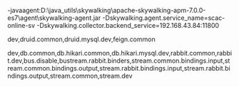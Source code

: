 -javaagent:D:\java_utils\skywalking\apache-skywalking-apm-7.0.0-es7\agent\skywalking-agent.jar
-Dskywalking.agent.service_name=scac-online-sv
-Dskywalking.collector.backend_service=192.168.43.84:11800


dev,druid.common,druid.mysql.dev,feign.common

dev,db.common,db.hikari.common,db.hikari.mysql.dev,rabbit.common,rabbit.dev,bus.disable,bustream.rabbit.binders,stream.common.bindings.input,stream.common.bindings.output,stream.rabbit.bindings.input,stream.rabbit.bindings.output,stream.common,stream.dev
